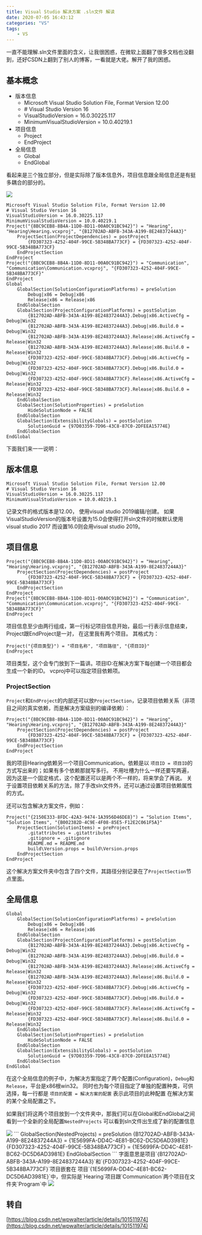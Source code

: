 ```yaml
---
title: Visual Studio 解决方案 .sln文件 解读
date: 2020-07-05 16:43:12
categories: "VS"
tags:
	- VS
---
```

一直不能理解.sln文件里面的含义，让我很困惑，在微软上面翻了很多文档也没翻到，还好CSDN上翻到了别人的博客，一看就是大佬。解开了我的困惑。
<!-- more -->
## 基本概念
* 版本信息
    * Microsoft Visual Studio Solution File, Format Version 12.00
    * \# Visual Studio Version 16
    * VisualStudioVersion = 16.0.30225.117
    * MinimumVisualStudioVersion = 10.0.40219.1
* 项目信息
    * Project
    * EndProject
* 全局信息
    * Global
    * EndGlobal

看起来是三个独立部分，但是实际除了版本信息外，项目信息跟全局信息还是有挺多耦合的部分的。

<img src="../image/vs/solution/sln1.png">

```
Microsoft Visual Studio Solution File, Format Version 12.00
# Visual Studio Version 16
VisualStudioVersion = 16.0.30225.117
MinimumVisualStudioVersion = 10.0.40219.1
Project("{8BC9CEB8-8B4A-11D0-8D11-00A0C91BC942}") = "Hearing", "Hearing\Hearing.vcxproj", "{B12702AD-ABFB-343A-A199-8E24837244A3}"
	ProjectSection(ProjectDependencies) = postProject
		{FD307323-4252-404F-99CE-5B348BA773CF} = {FD307323-4252-404F-99CE-5B348BA773CF}
	EndProjectSection
EndProject
Project("{8BC9CEB8-8B4A-11D0-8D11-00A0C91BC942}") = "Communication", "Communication\Communication.vcxproj", "{FD307323-4252-404F-99CE-5B348BA773CF}"
EndProject
Global
	GlobalSection(SolutionConfigurationPlatforms) = preSolution
		Debug|x86 = Debug|x86
		Release|x86 = Release|x86
	EndGlobalSection
	GlobalSection(ProjectConfigurationPlatforms) = postSolution
		{B12702AD-ABFB-343A-A199-8E24837244A3}.Debug|x86.ActiveCfg = Debug|Win32
		{B12702AD-ABFB-343A-A199-8E24837244A3}.Debug|x86.Build.0 = Debug|Win32
		{B12702AD-ABFB-343A-A199-8E24837244A3}.Release|x86.ActiveCfg = Release|Win32
		{B12702AD-ABFB-343A-A199-8E24837244A3}.Release|x86.Build.0 = Release|Win32
		{FD307323-4252-404F-99CE-5B348BA773CF}.Debug|x86.ActiveCfg = Debug|Win32
		{FD307323-4252-404F-99CE-5B348BA773CF}.Debug|x86.Build.0 = Debug|Win32
		{FD307323-4252-404F-99CE-5B348BA773CF}.Release|x86.ActiveCfg = Release|Win32
		{FD307323-4252-404F-99CE-5B348BA773CF}.Release|x86.Build.0 = Release|Win32
	EndGlobalSection
	GlobalSection(SolutionProperties) = preSolution
		HideSolutionNode = FALSE
	EndGlobalSection
	GlobalSection(ExtensibilityGlobals) = postSolution
		SolutionGuid = {97D03359-7D96-43C8-87C0-2DFEEA15774E}
	EndGlobalSection
EndGlobal

```
下面我们来一一说明：

## 版本信息
```
Microsoft Visual Studio Solution File, Format Version 12.00
# Visual Studio Version 16
VisualStudioVersion = 16.0.30225.117
MinimumVisualStudioVersion = 10.0.40219.1
```
记录文件的格式版本是12.00， 使用visual studio 2019编辑/创建。
如果 VisualStudioVersion的版本号设置为15.0会使得打开sln文件的时候默认使用visual studio 2017
而设置16.0则会用visual studio 2019。
## 项目信息
```
Project("{8BC9CEB8-8B4A-11D0-8D11-00A0C91BC942}") = "Hearing", "Hearing\Hearing.vcxproj", "{B12702AD-ABFB-343A-A199-8E24837244A3}"
	ProjectSection(ProjectDependencies) = postProject
		{FD307323-4252-404F-99CE-5B348BA773CF} = {FD307323-4252-404F-99CE-5B348BA773CF}
	EndProjectSection
EndProject
Project("{8BC9CEB8-8B4A-11D0-8D11-00A0C91BC942}") = "Communication", "Communication\Communication.vcxproj", "{FD307323-4252-404F-99CE-5B348BA773CF}"
EndProject
```
项目信息至少由两行组成，第一行标记项目信息开始，最后一行表示信息结束，Project跟EndProject是一对，
在这里我有两个项目。
其格式为：
```
Project("{项目类型}") = "项目名称", "项目路径", "{项目ID}"
EndProject
```
项目类型，这个会专门放到下一篇讲。项目ID:在解决方案下每创建一个项目都会生成一个新的ID。
vcproj中可以指定项目依赖项。
### ProjectSection
`Project`和`EndProject`的内部还可以放`ProjectSection`，记录项目依赖关系（非项目之间的真实依赖，而是解决方案级别的编译依赖）：
```
Project("{8BC9CEB8-8B4A-11D0-8D11-00A0C91BC942}") = "Hearing", "Hearing\Hearing.vcxproj", "{B12702AD-ABFB-343A-A199-8E24837244A3}"
	ProjectSection(ProjectDependencies) = postProject
		{FD307323-4252-404F-99CE-5B348BA773CF} = {FD307323-4252-404F-99CE-5B348BA773CF}
	EndProjectSection
EndProject
```
我的项目Hearing依赖另一个项目Communication。依赖是以 `项目ID = 项目ID`的方式写出来的；如果有多个依赖那就写多行。
不用吐槽为什么一样还要写两遍，因为这是一个固定格式，这个配置还可以是两个不一样的，将来学会了再说。
关于设置项目依赖关系的方法，除了手改sln文件外，还可以通过设置项目依赖属性的方式。


还可以包含解决方案文件，例如：
```
Project("{2150E333-8FDC-42A3-9474-1A3956D46DE8}") = "Solution Items", "Solution Items", "{B002382D-4C9E-4F08-85E5-F12E2C061F5A}"
	ProjectSection(SolutionItems) = preProject
		.gitattributes = .gitattributes
		.gitignore = .gitignore
		README.md = README.md
		build\Version.props = build\Version.props
	EndProjectSection
EndProject

```
这个解决方案文件夹中包含了四个文件，其路径分别记录在了`ProjectSection`节点里面。
## 全局信息
```
Global
	GlobalSection(SolutionConfigurationPlatforms) = preSolution
		Debug|x86 = Debug|x86
		Release|x86 = Release|x86
	EndGlobalSection
	GlobalSection(ProjectConfigurationPlatforms) = postSolution
		{B12702AD-ABFB-343A-A199-8E24837244A3}.Debug|x86.ActiveCfg = Debug|Win32
		{B12702AD-ABFB-343A-A199-8E24837244A3}.Debug|x86.Build.0 = Debug|Win32
		{B12702AD-ABFB-343A-A199-8E24837244A3}.Release|x86.ActiveCfg = Release|Win32
		{B12702AD-ABFB-343A-A199-8E24837244A3}.Release|x86.Build.0 = Release|Win32
		{FD307323-4252-404F-99CE-5B348BA773CF}.Debug|x86.ActiveCfg = Debug|Win32
		{FD307323-4252-404F-99CE-5B348BA773CF}.Debug|x86.Build.0 = Debug|Win32
		{FD307323-4252-404F-99CE-5B348BA773CF}.Release|x86.ActiveCfg = Release|Win32
		{FD307323-4252-404F-99CE-5B348BA773CF}.Release|x86.Build.0 = Release|Win32
	EndGlobalSection
	GlobalSection(SolutionProperties) = preSolution
		HideSolutionNode = FALSE
	EndGlobalSection
	GlobalSection(ExtensibilityGlobals) = postSolution
		SolutionGuid = {97D03359-7D96-43C8-87C0-2DFEEA15774E}
	EndGlobalSection
EndGlobal
```
在这个全局信息的例子中，为解决方案指定了两个配置(Configuration)，`Debug`和`Release`，平台是x86根win32。
同时也为每个项目指定了单独的配置种类，可供选择，每一行都是 `项目的配置 = 解决方案的配置` 表示此项目的此种配置
在解决方案的某个全局配置之下。

如果我们将这两个项目放到一个文件夹中，那我们可以在Global和EndGlobal之间看到一个全新的全局配置`NestedProjects`
可以看到sln文件出生成了新的配置信息

<img src="../image/vs/solution/sln2.png">
```
GlobalSection(NestedProjects) = preSolution
		{B12702AD-ABFB-343A-A199-8E24837244A3} = {1E5699FA-DD4C-4E81-BC62-DC5D6AD3981E}
		{FD307323-4252-404F-99CE-5B348BA773CF} = {1E5699FA-DD4C-4E81-BC62-DC5D6AD3981E}
EndGlobalSection
```
字面意思是项目`{B12702AD-ABFB-343A-A199-8E24837244A3}`和`{FD307323-4252-404F-99CE-5B348BA773CF}`项目嵌套在
项目`{1E5699FA-DD4C-4E81-BC62-DC5D6AD3981E}`中，但实际是`Hearing`项目跟`Communication`两个项目在文件夹`Program`中
<img src="../image/vs/solution/sln3.png">

## 转自
[https://blog.csdn.net/wpwalter/article/details/101511974](https://blog.csdn.net/wpwalter/article/details/101511974)